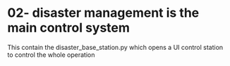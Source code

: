 # 02- disaster management is the main control system
This contain the disaster_base_station.py which opens a UI control station to control the whole operation

